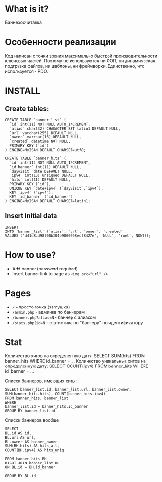 # What is it?

Баннеросчиталка

# Особенности реализации

Код написан с точки зрения максимально быстрой производительности ключевых частей. Поэтому не используются ни ООП, ни динамическая
подгрузка файлов, ни шаблоны, ни фреймворки. Единственно, что используется - PDO.

# INSTALL

## Create tables:
```
CREATE TABLE `banner_list` (
  `id` int(11) NOT NULL AUTO_INCREMENT,
  `alias` char(32) CHARACTER SET latin1 DEFAULT NULL,
  `url` varchar(255) DEFAULT NULL,
  `owner` varchar(16) DEFAULT NULL,
  `created` datetime NOT NULL,
  PRIMARY KEY (`id`)
) ENGINE=MyISAM DEFAULT CHARSET=utf8;

CREATE TABLE `banner_hits` (
  `id` int(11) NOT NULL AUTO_INCREMENT,
  `id_banner` int(11) DEFAULT NULL,
  `dayvisit` date DEFAULT NULL,
  `ipv4` int(10) unsigned DEFAULT NULL,
  `hits` int(11) DEFAULT NULL,
  PRIMARY KEY (`id`),
  UNIQUE KEY `date+ipv4` (`dayvisit`,`ipv4`),
  KEY `ipv4` (`ipv4`),
  KEY `id_banner` (`id_banner`)
) ENGINE=MyISAM DEFAULT CHARSET=latin1;
```

## Insert initial data

```
INSERT
INTO `banner_list` (`alias`, `url`, `owner`, `created` )
VALUES ('d41d8cd98f00b204e9800998ecf8427e',	'NULL',	'root',	NOW());
```

# How to use?

- Add banner (password required)
- Insert banner link to page as `<img src="url" />`

# Pages

- `/` - просто точка (заглушка)
- `/admin.php` - админка по баннерам
- `/banner.php?alias=N` - баннер с алиасом
- `/stats.php?id=N` - статистика по "баннеру" по идентификатору

# Stat

Количество хитов на определенную дату:
SELECT SUM(hits) FROM banner_hits WHERE id_banner = ...
Количество уникальных хитов на определенную дату:
SELECT COUNT(ipv4) FROM banner_hits WHERE id_banner = ...

Список баннеров, имеющих хиты:

```
SELECT banner_list.id, banner_list.url, banner_list.owner, SUM(banner_hits.hits), COUNT(banner_hits.ipv4)
FROM banner_hits, banner_list
WHERE
banner_list.id = banner_hits.id_banner
GROUP BY banner_list.id
```

Список баннеров вообще

```
SELECT
BL.id AS id,
BL.url AS url,
BL.owner AS banner_owner,
SUM(BH.hits) AS hits_all,
COUNT(BH.ipv4) AS hits_uniq

FROM banner_hits BH
RIGHT JOIN banner_list BL
ON BL.id = BH.id_banner

GROUP BY BL.id
```





